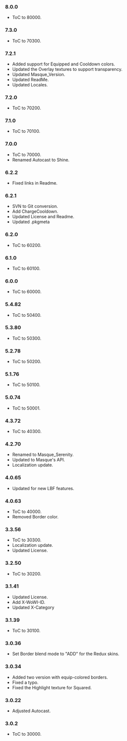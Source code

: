 ### 8.0.0 ###

- ToC to 80000.

### 7.3.0 ###

- ToC to 70300.

### 7.2.1 ###

- Added support for Equipped and Cooldown colors.
- Updated the Overlay textures to support transparency.
- Updated Masque_Version.
- Updated ReadMe.
- Updated Locales.

### 7.2.0 ###

- ToC to 70200.

### 7.1.0 ###

- ToC to 70100.

### 7.0.0 ###

- ToC to 70000.
- Renamed Autocast to Shine.

### 6.2.2 ###

- Fixed links in Readme.

### 6.2.1 ###

- SVN to Git conversion.
- Add ChargeCooldown.
- Updated License and Readme.
- Updated .pkgmeta

### 6.2.0 ###

- ToC to 60200.

### 6.1.0 ###

- ToC to 60100.

### 6.0.0 ###

- ToC to 60000.

### 5.4.82 ###

- ToC to 50400.

### 5.3.80 ###

- ToC to 50300.

### 5.2.78 ###

- ToC to 50200.

### 5.1.76 ###

- ToC to 50100.

### 5.0.74 ###

- ToC to 50001.

### 4.3.72 ###

- ToC to 40300.

### 4.2.70 ###

- Renamed to Masque_Serenity.
- Updated to Masque's API.
- Localization update.

### 4.0.65 ###

- Updated for new LBF features.

### 4.0.63 ###

- ToC to 40000.
- Removed Border color.

### 3.3.56 ###

- ToC to 30300.
- Localization update.
- Updated License.

### 3.2.50 ###

- ToC to 30200.

### 3.1.41 ###

- Updated License.
- Add X-WoWI-ID.
- Updated X-Category

### 3.1.39 ###

- ToC to 30100.

### 3.0.36 ###

- Set Border blend mode to "ADD" for the Redux skins.

### 3.0.34 ###

- Added two version with equip-colored borders.
- Fixed a typo.
- Fixed the Highlight texture for Squared.

### 3.0.22 ###

- Adjusted Autocast.

### 3.0.2 ###

- ToC to 30000.
